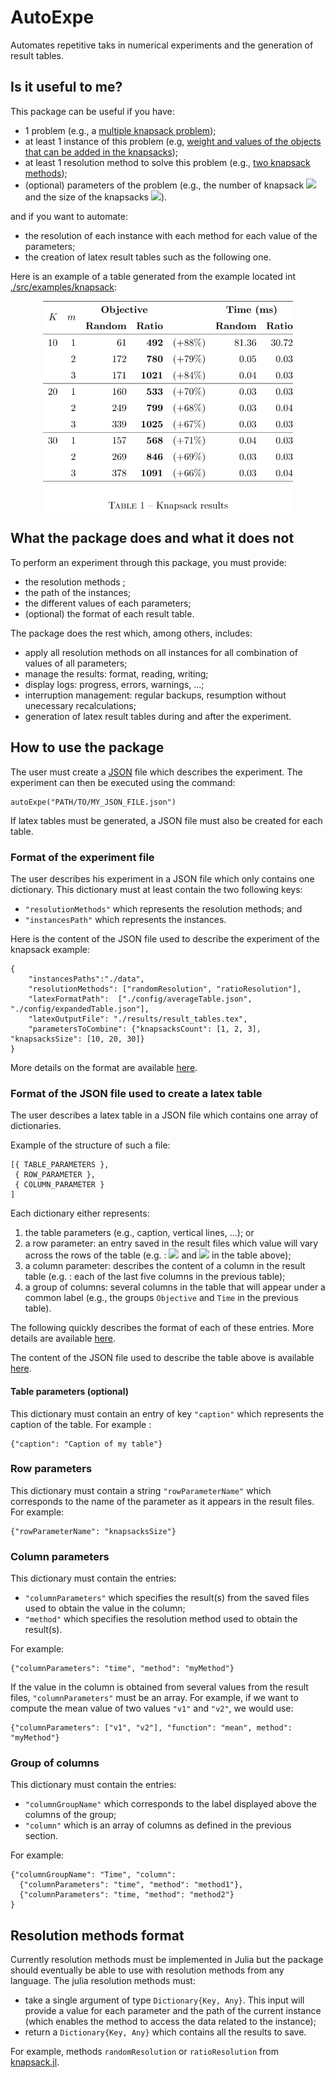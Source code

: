 # AutoExpe
Automates repetitive taks in numerical experiments and the generation of result tables.

## Is it useful to me?
This package can be useful if you have:
* 1 problem (e.g., a [multiple knapsack problem](./docs/knapsack.md));
* at least 1 instance of this problem (e.g, [weight and values of the objects that can be added in the knapsacks](./src/examples/knapsack/data/knapsack1.json));
* at least 1 resolution method to solve this problem (e.g., [two knapsack methods](./docs/knapsack.md#heuristics));
* (optional) parameters of the problem (e.g., the number of knapsack <img src="https://render.githubusercontent.com/render/math?math=m"> and the size of the knapsacks <img src="https://render.githubusercontent.com/render/math?math=K">).

and if you want to automate:
* the resolution of each instance with each method for each value of the parameters;
* the creation of latex result tables such as the following one.


Here is an example of a table generated from the example located int [./src/examples/knapsack](./src/examples/knapsack):
<p align="center">
    <img src="docs/images/knapsack.png" alt="Knapsack result table automatically generated by AutoExpe.jl" width="400"/>
</p>

## What the package does and what it does not

To perform an experiment through this package, you must provide:
* the resolution methods ;
* the path of the instances;
* the different values of each parameters;
* (optional) the format of each result table.

The package does the rest which, among others, includes:
* apply all resolution methods on all instances for all combination of values of all parameters;
* manage the results: format, reading, writing;
* display logs: progress, errors, warnings, ...;
* interruption management: regular backups, resumption without unecessary recalculations;
* generation of latex result tables during and after the experiment.

## How to use the package

The user must create a [JSON](https://en.wikipedia.org/wiki/JSON) file which describes the experiment. The experiment can then be executed using the command:

    autoExpe("PATH/TO/MY_JSON_FILE.json")

If latex  tables must be generated,  a JSON file must  also be created
for each table. 

### Format of the experiment file
The user describes his experiment in a JSON file which only contains one dictionary. This dictionary must at least contain the two following keys:
* `"resolutionMethods"` which represents the resolution methods; and
* `"instancesPath"` which represents the instances.

Here is the content of the JSON file used to describe the experiment of the knapsack example:

    {
        "instancesPaths":"./data",
        "resolutionMethods": ["randomResolution", "ratioResolution"],
        "latexFormatPath":  ["./config/averageTable.json", "./config/expandedTable.json"],
        "latexOutputFile": "./results/result_tables.tex",
        "parametersToCombine": {"knapsacksCount": [1, 2, 3], "knapsacksSize": [10, 20, 30]}
    }

More details on the format are available [here](./docs/experimentation_format.md).

### Format of the JSON file used to create a latex table
The user describes a latex table in a JSON file which contains one array of dictionaries. 

Example of the structure of such a file:

    [{ TABLE_PARAMETERS },
     { ROW_PARAMETER },
     { COLUMN_PARAMETER }
    ]

Each dictionary either represents:
1. the table parameters (e.g., caption, vertical lines, ...); or
2. a row parameter: an entry saved in the result files which value will vary across the rows of the table (e.g. : <img src="https://render.githubusercontent.com/render/math?math=m"> and <img src="https://render.githubusercontent.com/render/math?math=K"> in the table above); 
3. a column parameter: describes the content of a column in the result table (e.g. : each of the last five columns in the previous table);
4. a group of columns: several columns in the table that will appear under a common label (e.g., the groups `Objective` and `Time` in the previous table).

The following quickly describes the format of each of these entries. More details are available [here](./docs/latex_table_format.md).

The content of the JSON file used to describe the table above is available [here](./src/examples/knapsack/config/averagedTable.json).


#### Table parameters (optional)
This dictionary must contain an entry of key `"caption"` which represents the caption of the table. For example :

    {"caption": "Caption of my table"}


### Row parameters

This  dictionary  must  contain a  string  `"rowParameterName"`  which
corresponds to the name of the parameter as it appears in the result files.  For example:

    {"rowParameterName": "knapsacksSize"}

### Column parameters
This dictionary must contain the entries:
* `"columnParameters"` which specifies the result(s) from the
saved files used to obtain the value in the column;
* `"method"`  which specifies the resolution method
  used to obtain the result(s).
  
For example:

    {"columnParameters": "time", "method": "myMethod"}

If the  value in the column  is obtained from several  values from the
result files, `"columnParameters"` must be an array. For example, if we want to compute the mean value of two values `"v1"` and `"v2"`, we would use:

    {"columnParameters": ["v1", "v2"], "function": "mean", method": "myMethod"}
    
### Group of columns
This dictionary must contain the entries:
* `"columnGroupName"` which corresponds to the label displayed above the columns of the group;
* `"column"` which is an array of columns as defined in the previous section.

For example:

    {"columnGroupName": "Time", "column":
      {"columnParameters": "time", "method": "method1"},
      {"columnParameters": "time, "method": "method2"}
    }
    
## Resolution methods format
Currently  resolution methods  must be  implemented in  Julia but  the
package should eventually be able to use with resolution methods from any language. The julia resolution methods must:
* take  a single argument  of type `Dictionary{Key, Any}`.  This input
  will provide a value for each parameter and the path of the current instance (which enables the method to access the data related to the instance);
* return a `Dictionary{Key, Any}` which contains all the results to save.

For example, methods `randomResolution` or `ratioResolution` from [knapsack.jl](./src/examples/knapsack/knapsack.jl).
